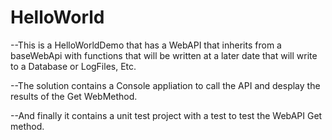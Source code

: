 # HelloWorld

--This is a HelloWorldDemo that has a WebAPI that inherits from a baseWebApi with functions that will be written at a later date that will write to a Database or LogFiles, Etc.  

--The solution contains a Console appliation to call the API and desplay the results of the Get WebMethod.

--And finally it contains a unit test project with a test to test the WebAPI Get method.

